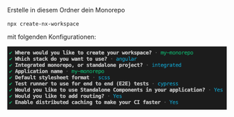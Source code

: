 Erstelle in diesem Ordner dein Monorepo

`npx create-nx-workspace`

mit folgenden Konfigurationen:

![Alt text](image.png)
